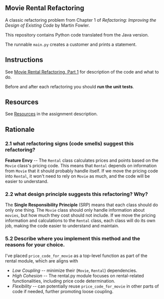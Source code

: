 ## Movie Rental Refactoring

A classic refactoring problem from Chapter 1 of
_Refactoring: Improving the Design of Existing Code_ by Martin Fowler.  

This repository contains Python code translated from the Java version.

The runnable `main.py` creates a customer and prints a statement.


## Instructions

See [Movie Rental Refactoring, Part 1](https://cpske.github.io/ISP/assignment/movierental/movierental-part1) for description of the code and what to do.

Before and after each refactoring you should **run the unit tests**.

## Resources

See [Resources](https://cpske.github.io/ISP/assignment/movierental/movierental-part1#resources) in the assignment description.

## Rationale

### 2.1 what refactoring signs (code smells) suggest this refactoring?

**Feature Envy** --
The `Rental` class calculates prices and points based on the `Movie` class's pricing code. This means that `Rental` depends on information from `Movie` that it should probably handle itself.
If we move the pricing code into `Rental`, it won't need to rely on `Movie` as much, and the code will be easier to understand.

### 2.2 what design principle suggests this refactoring? Why?

The **Single Responsibility Principle** (SRP) means that each class should do only one thing. The `Movie` class should only handle information about `movies`, but how much they cost should not include.
If we move the pricing information and calculations to the `Rental` class, each class will do its own job, making the code easier to understand and maintain.

### 5.2 Describe where you implement this method and the reasons for your choice.

I've placed `price_code_for_movie` as a top-level function as part of the rental module, which are aligns with 
* *Low Coupling* -- minimize their (`Movie`, `Rental`) dependencies.
* *High Cohesion* -- The rental.py module focuses on rental-related functionalities, including price code determination.
* *Flexibility* -- can potentially reuse `price_code_for_movie` in other parts of code if needed, further promoting loose coupling.
